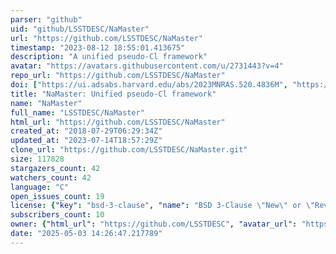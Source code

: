 ```yaml
---
parser: "github"
uid: "github/LSSTDESC/NaMaster"
url: "https://github.com/LSSTDESC/NaMaster"
timestamp: "2023-08-12 18:55:01.413675"
description: "A unified pseudo-Cl framework"
avatar: "https://avatars.githubusercontent.com/u/2731443?v=4"
repo_url: "https://github.com/LSSTDESC/NaMaster"
doi: ["https://ui.adsabs.harvard.edu/abs/2023MNRAS.520.4836M", "https://ui.adsabs.harvard.edu/abs/2019MNRAS.484.4127A", "https://ui.adsabs.harvard.edu/abs/2023ascl.soft07048A/abstract"]
title: "NaMaster: Unified pseudo-Cl framework"
name: "NaMaster"
full_name: "LSSTDESC/NaMaster"
html_url: "https://github.com/LSSTDESC/NaMaster"
created_at: "2018-07-29T06:29:34Z"
updated_at: "2023-07-14T18:57:29Z"
clone_url: "https://github.com/LSSTDESC/NaMaster.git"
size: 117828
stargazers_count: 42
watchers_count: 42
language: "C"
open_issues_count: 19
license: {"key": "bsd-3-clause", "name": "BSD 3-Clause \"New\" or \"Revised\" License", "spdx_id": "BSD-3-Clause", "url": "https://api.github.com/licenses/bsd-3-clause", "node_id": "MDc6TGljZW5zZTU="}
subscribers_count: 10
owner: {"html_url": "https://github.com/LSSTDESC", "avatar_url": "https://avatars.githubusercontent.com/u/2731443?v=4", "login": "LSSTDESC", "type": "Organization"}
date: "2025-05-03 14:26:47.217789"
---
```

